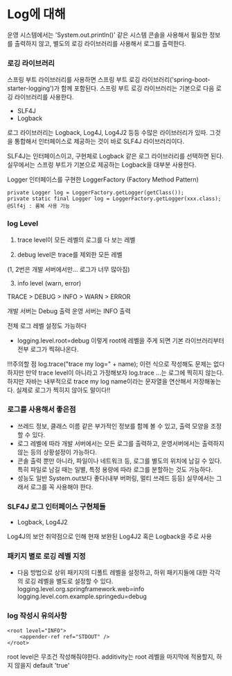 # Log에 대해

운영 시스템에서는 'System.out.println()' 같은 시스템 콘솔을 사용해서 필요한 정보를 출력하지 않고, 별도의 로깅 라이브러리를 사용해서 로그를 출력한다.

### 로깅 라이브러리

스프링 부트 라이브러리를 사용하면 스프링 부트 로깅 라이브러리('spring-boot-starter-logging')가 함께 포함된다. 스프링 부트 로깅 라이브러리는 기본으로 다음 로깅 라이브러리를 사용한다.

- SLF4J
- Logback

로그 라이브러리는 Logback, Log4J, Log4J2 등등 수많은 라이브러리가 있따. 그것을 통합해서 인터페이스로 제공하는 것이 바로 SLF4J 라이브러리이다.

SLF4J는 인터페이스이고, 구현체로 Logback 같은 로그 라이브러리를 선택하면 된다.
실무에서는 스프링 부트가 기본으로 제공하는 Logback을 대부분 사용한다.

Logger 인터페이스를 구현한
LoggerFactory (Factory Method Pattern)

```
private Logger log = LoggerFactory.getLogger(getClass());
private static final Logger log = LoggerFactory.getLogger(xxx.class);
@Slf4j : 롬복 사용 가능
```

### log Level

1. trace level이 모든 레벨의 로그를 다 보는 레벨

2. debug level은 trace를 제외한 모든 레벨

(1, 2번은 개발 서버에서만... 로그가 너무 많아짐)

3. info level (warn, error)

TRACE > DEBUG > INFO > WARN > ERROR

개발 서버는 Debug 출력
운영 서버는 INFO 출력

전체 로그 레벨 설정도 가능하다

- logging.level.root=debug
  이렇게 root에 레벨을 주게 되면 기본 라이브러리부터 전부 로그가 찍혀나온다.

!!!주의할 점
log.trace("trace my log=" + name);
이런 식으로 작성해도 문제는 없다 하지만 만약 trace level이 아니라고 가정해보자
log.trace ...는 로그에 찍히지 않는다.
하지만 자바는 내부적으로 trace my log name이라는 문자열을 연산해서 저장해놓는다.
실제로 로그가 찍히지 않아도 말이다!!

### 로그를 사용해서 좋은점

- 쓰레드 정보, 클래스 이름 같은 부가적인 정보를 함께 볼 수 있고, 출력 모양을 조정할 수 있다.
- 로그 레벨에 따라 개발 서버에서는 모든 로그를 출력하고, 운영서버에서는 출력하지 않는 등의 상황설정이 가능하다.
- 콘솔 출력 뿐만 아니라, 파일이나 네트워크 등, 로그를 별도의 위치에 남길 수 있다. 특히 파일로 남길 때는 일별, 특정 용량에 따라
  로그를 분할하는 것도 가능하다.
- 성능도 일반 System.out보다 좋다(내부 버퍼링, 멀티 쓰레드 등등) 실무에서는 그래서 로그를 꼭 사용해야 한다.

### SLF4J 로그 인터페이스 구현체들

- Logback, Log4J2

Log4J의 보안 취약점으로 인해 현재 보완된 Log4J2 혹은 Logback을 주로 사용

### 패키지 별로 로깅 레벨 지정

- 다음 방법으로 상위 패키지의 디폴트 레벨을 설정하고, 하위 패키지들에 대한 각각의 로깅 레벨을 별도로 설정할 수 있다.
  logging.level.org.springframework.web=info
  logging.level.com.example.springedu=debug

### log 작성시 유의사항

```
<root level="INFO">
    <appender-ref ref="STDOUT" />
</root>
```

root level은 무조건 작성해줘야한다.
additivity는 root 레벨을 마지막에 적용할지, 하지 않을지 default 'true'
